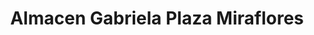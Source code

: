 ---
title: "Almacen Gabriela Plaza Miraflores"
url: /tegucigalpa/almacen-gabriela-plaza-miraflores/
shop: Allgemein
---
